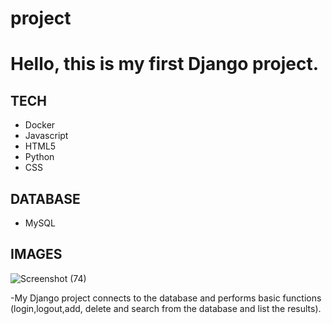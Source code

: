 # project
# Hello, this is my first Django project.

## TECH

- Docker
- Javascript
- HTML5
- Python
- CSS

## DATABASE
- MySQL

## IMAGES 


![Screenshot (74)](https://user-images.githubusercontent.com/76754183/182380788-9cd7fdba-c380-46f1-a633-0bf55c354bc2.png)


-My Django project connects to the database and performs basic functions (login,logout,add, delete and search from the database and list the results).
